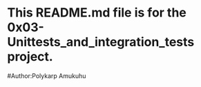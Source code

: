 # This README.md file is for the 0x03-Unittests_and_integration_tests project.

#Author:Polykarp Amukuhu
